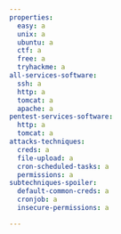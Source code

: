 ```yaml
---
properties:
  easy: a
  unix: a
  ubuntu: a
  ctf: a
  free: a
  tryhackme: a
all-services-software:
  ssh: a
  http: a
  tomcat: a
  apache: a
pentest-services-software:
  http: a
  tomcat: a
attacks-techniques:
  creds: a
  file-upload: a
  cron-scheduled-tasks: a
  permissions: a
subtechniques-spoiler:
  default-common-creds: a
  cronjob: a
  insecure-permissions: a

---
```

